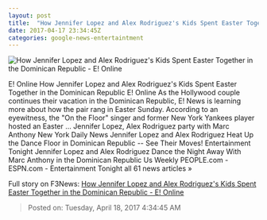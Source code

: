 ```yaml
---
layout: post
title:  "How Jennifer Lopez and Alex Rodriguez's Kids Spent Easter Together in the Dominican Republic - E! Online"
date: 2017-04-17 23:34:45Z
categories: google-news-entertaintment
---
```


![How Jennifer Lopez and Alex Rodriguez's Kids Spent Easter Together in the Dominican Republic - E! Online](http://akns-images.eonline.com/eol_images/Entire_Site/2017231/rs_600x600-170331131653-600-2alex-rodriguez-jennifer-lopez-sexy.jpg?downsize=450:*&crop=450:350;left,top)

E! Online How Jennifer Lopez and Alex Rodriguez's Kids Spent Easter Together in the Dominican Republic E! Online As the Hollywood couple continues their vacation in the Dominican Republic, E! News is learning more about how the pair rang in Easter Sunday. According to an eyewitness, the "On the Floor" singer and former New York Yankees player hosted an Easter ... Jennifer Lopez, Alex Rodriguez party with Marc Anthony New York Daily News Jennifer Lopez and Alex Rodriguez Heat Up the Dance Floor in Dominican Republic -- See Their Moves! Entertainment Tonight Jennifer Lopez and Alex Rodriguez Dance the Night Away With Marc Anthony in the Dominican Republic Us Weekly PEOPLE.com - ESPN.com - Entertainment Tonight all 61 news articles »


Full story on F3News: [How Jennifer Lopez and Alex Rodriguez's Kids Spent Easter Together in the Dominican Republic - E! Online](http://www.f3nws.com/n/2Cgqb)

> Posted on: Tuesday, April 18, 2017 4:34:45 AM
